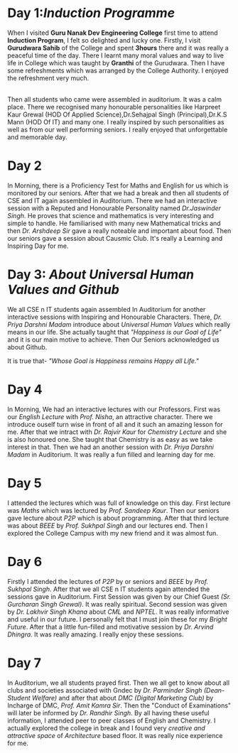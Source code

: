 # Day 1:_Induction Programme_
   When I visited **Guru Nanak Dev Engineering College** first time to attend **Induction Program**, I felt so delighted and lucky one. Firstly, I visit **Gurudwara Sahib** of the College and spent **3hours**
 there and it was really a peaceful time of the day. There I learnt many moral values and way to live life in College which was taught by **Granthi** of the Gurudwara. Then I have some refreshments which was arranged by the College Authority. I enjoyed the refreshment very much. 
 
 <br>
    Then all students who came were assembled in auditorium. It was a calm place. There we recognised many honourable
personalities like Harpreet Kaur Grewal (HOD Of Applied Science),Dr.Sehajpal Singh (Principal),Dr.K.S Mann (HOD Of IT) and many one. I really inspired by such personalities as well as from our well performing seniors. I really enjoyed that unforgettable and memorable day.

# Day 2
  In Morning, there is a Proficiency Test for Maths and English for us which is monitored by our seniors. After that we had a break and then all students of CSE and IT again assembled in Auditorium. There we had an interactive session with a Reputed and Honourable Personality named _Dr.Jaswinder Singh_. He proves that science and mathematics is very interesting and simple to handle. He familiarised with many new Mathematical tricks and then _Dr. Arshdeep Sir_ gave a really noteable and important about food. Then our seniors gave a session about Causmic Club. It's really a Learning and Inspiring Day for me.

# Day 3: _About Universal Human Values and Github_
   We all CSE n IT students again assembled In Auditorium for another interactive sessions with Inspiring and Honourable Characters. There, _Dr. Priya Darshni Madam_ introduce about _Universal Human Values_ which really means in our life. She actually taught that _"Happiness is our Goal of Life"_ and it is our main motive to achieve. Then Our Seniors acknowledged us about Github.
   
It is true that-
    _"Whose Goal is Happiness remains Happy all Life."_
# Day 4
   In Morning, We had an interactive lectures with our Professors. First was our _English Lecture_ with _Prof. Nisha_, an attractive character. There we introduce ouself turn wise in front of all and it such an amazing lesson for me. After that we intract with _Dr. Rajvir Kaur_ for _Chemistry Lecture_ and she is also honoured one. She taught that Chemistry is as easy as we take interest in that. Then we had an another session with _Dr. Priya Darshni Madam_ in Auditorium. It was really a fun filled and learning day for me.

# Day 5
  I attended the lectures which was full of knowledge on this day. First lecture was _Maths_ which was lectured by _Prof. Sandeep Kaur_. Then our seniors gave lecture about _P2P_ which is about programming. After that third lecture was about _BEEE_  by _Prof. Sukhpal Singh_ and our lectures end. Then I explored the College Campus with my new friend and it was almost fun.

# Day 6
  Firstly I attended the lectures of _P2P_ by or seniors and _BEEE_ by _Prof. Sukhpal Singh_. After that we all CSE n IT students again attended the sessions gave in Auditorium. First Session was given by our Chief Guest _(Sr. Gurcharan Singh Grewal)_. It was really spiritual. Second session was given by _Dr. Lakhvir Singh Khana_ about _CML_ and _NPTEL_. It was really informative and useful in our future. I personally felt that I must join these for my _Bright Future_. After that a little fun-filled and motivative session by _Dr. Arvind Dhingra_. It was really amazing. I really enjoy these sessions.

# Day 7
  In Auditorium, we all students prayed first. Then we all get to know about all clubs and societies associated with Gndec by _Dr. Parminder Singh (Dean- Student Welfare)_ and after that about _DMC (Digital Marketing Club)_ by Incharge of DMC, _Prof. Amit Kamra Sir_. Then the "Conduct of Examinations" will later be informed by _Dr. Randhir Singh_. By all having these useful information, I attended peer to peer classes of English and Chemistry. I actually explored the college in break and I found very _creative and attractive space_ of _Architecture_ based floor. It was really nice experience for me.
